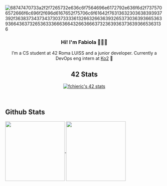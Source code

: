 ![68747470733a2f2f7265732e636c6f7564696e6172792e636f6d2f7375706572666f6c696f2f696d6167652f75706c6f61642f76313632303638393937392f363837343734373037333361326632663639326537303639366536393664363732653633366636643266366637323639363736393665363136](https://user-images.githubusercontent.com/58959408/232639433-cb0aea21-66f0-4508-a771-85e2089c5a87.gif)

### <div align="center">Hi! I'm Fabiola 🧚🏿‍♂️</div>  
  
<div align="center">

<p>I’m a CS student at 42 Roma LUISS and a junior developer. Currently a DevOps eng intern at <a href="https://www.ko2.it/">Ko2</a> 🌟</p>

## 42 Stats

  <a href="https://github.com/oakoudad/badge42"><img src="https://badge.mediaplus.ma/greenbinary/fchieric?1337Badge=off&UM6P=off" alt="fchieric's 42 stats" /></a>
</div>  

</br>

## Github Stats  
<a href="https://github.com/anuraghazra/github-readme-stats">
  <img height=190 align="center" src="https://github-readme-stats.vercel.app/api?username=fchieric&show_icons=true&count_private=true&hide_border=true&theme=tokyonight" />
</a>
<a href="https://github.com/anuraghazra/convoychat">
  <img height=190 align="center" src="https://github-readme-stats.vercel.app/api/top-langs?username=fchieric&layout=compact&langs_count=8&card_width=320" />
</a>

<br/>
